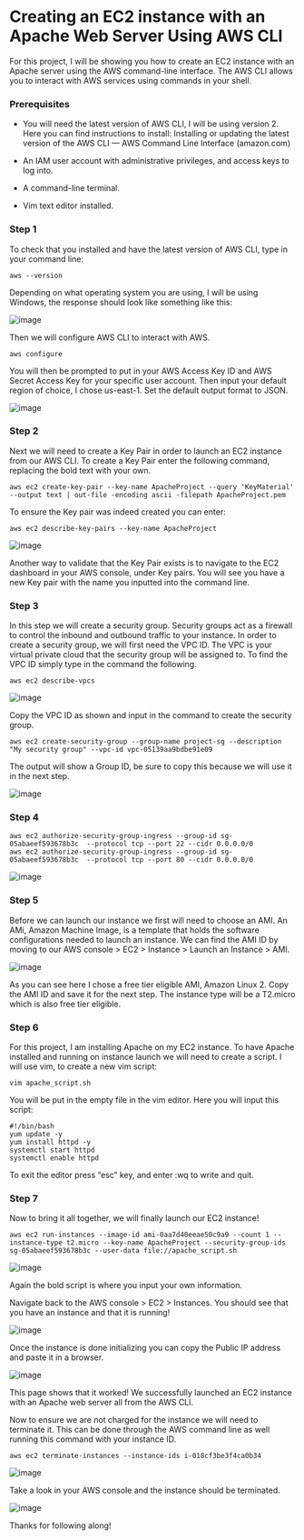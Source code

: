# Creating an EC2 instance with an Apache Web Server Using AWS CLI

For this project, I will be showing you how to create an EC2 instance with an Apache server using the AWS command-line interface. The AWS CLI allows you to interact with AWS services using commands in your shell.


### Prerequisites
* You will need the latest version of AWS CLI, I will be using version 2. Here you can find instructions to install: Installing or updating the latest version of the AWS CLI — AWS Command Line Interface (amazon.com)

* An IAM user account with administrative privileges, and access keys to log into.

* A command-line terminal.

* Vim text editor installed.

### Step 1
To check that you installed and have the latest version of AWS CLI, type in your command line:

```
aws --version
```

Depending on what operating system you are using, I will be using Windows, the response should look like something like this:


![image](https://user-images.githubusercontent.com/115881685/217720278-f5731669-a668-4b18-bbc3-cdd3b08cf970.png)


Then we will configure AWS CLI to interact with AWS.

```
aws configure
```


You will then be prompted to put in your AWS Access Key ID and AWS Secret Access Key for your specific user account. Then input your default region of choice, I chose us-east-1. Set the default output format to JSON.


![image](https://user-images.githubusercontent.com/115881685/217720526-9a042ba3-163b-4c7f-9754-c533d3dfffa1.png)


### Step 2
Next we will need to create a Key Pair in order to launch an EC2 instance from our AWS CLI. To create a Key Pair enter the following command, replacing the bold text with your own.

```
aws ec2 create-key-pair --key-name ApacheProject --query 'KeyMaterial' --output text | out-file -encoding ascii -filepath ApacheProject.pem
```


To ensure the Key pair was indeed created you can enter:

```
aws ec2 describe-key-pairs --key-name ApacheProject
```


![image](https://user-images.githubusercontent.com/115881685/217721394-62d7d935-93e6-49e0-8a27-4c1b3d321010.png)



Another way to validate that the Key Pair exists is to navigate to the EC2 dashboard in your AWS console, under Key pairs. You will see you have a new Key pair with the name you inputted into the command line.


### Step 3

In this step we will create a security group. Security groups act as a firewall to control the inbound and outbound traffic to your instance. In order to create a security group, we will first need the VPC ID. The VPC is your virtual private cloud that the security group will be assigned to. To find the VPC ID simply type in the command the following.


```
aws ec2 describe-vpcs
```


![image](https://user-images.githubusercontent.com/115881685/217721553-d2a3a721-90c4-46e0-89cb-2af2a211da97.png)



Copy the VPC ID as shown and input in the command to create the security group.



```
aws ec2 create-security-group --group-name project-sg --description "My security group" --vpc-id vpc-05139aa9bdbe91e09
```


The output will show a Group ID, be sure to copy this because we will use it in the next step.


![image](https://user-images.githubusercontent.com/115881685/217722340-b23451a3-130c-4fe5-89e2-5637780e718b.png)



### Step 4



```
aws ec2 authorize-security-group-ingress --group-id sg-05abaeef593678b3c  --protocol tcp --port 22 --cidr 0.0.0.0/0
aws ec2 authorize-security-group-ingress --group-id sg-05abaeef593678b3c  --protocol tcp --port 80 --cidr 0.0.0.0/0
```



![image](https://user-images.githubusercontent.com/115881685/217722887-cb682876-e6a9-455f-a3b7-7e388f788be0.png)




### Step 5

Before we can launch our instance we first will need to choose an AMI. An AMi, Amazon Machine Image, is a template that holds the software configurations needed to launch an instance. We can find the AMI ID by moving to our AWS console > EC2 > Instance > Launch an Instance > AMI.




![image](https://user-images.githubusercontent.com/115881685/217722941-4110c2f4-d76b-4b1d-8136-aa99161dee68.png)




As you can see here I chose a free tier eligible AMI, Amazon Linux 2. Copy the AMI ID and save it for the next step. The instance type will be a T2.micro which is also free tier eligible.




### Step 6


For this project, I am installing Apache on my EC2 instance. To have Apache installed and running on instance launch we will need to create a script. I will use vim, to create a new vim script:




```
vim apache_script.sh
```


You will be put in the empty file in the vim editor. Here you will input this script:



```
#!/bin/bash
yum update -y
yum install httpd -y
systemctl start httpd
systemctl enable httpd
```



To exit the editor press “esc” key, and enter :wq to write and quit.



### Step 7

Now to bring it all together, we will finally launch our EC2 instance!


```
aws ec2 run-instances --image-id ami-0aa7d40eeae50c9a9 --count 1 --instance-type t2.micro --key-name ApacheProject --security-group-ids sg-05abaeef593678b3c --user-data file://apache_script.sh
```



![image](https://user-images.githubusercontent.com/115881685/217723754-f00db4f2-4628-49a7-9014-c9c47525c920.png)




Again the bold script is where you input your own information.


Navigate back to the AWS console > EC2 > Instances. You should see that you have an instance and that it is running!




![image](https://user-images.githubusercontent.com/115881685/217723812-35bdd5aa-f6cf-4e04-a78a-a0fb4daf4e25.png)




Once the instance is done initializing you can copy the Public IP address and paste it in a browser.



![image](https://user-images.githubusercontent.com/115881685/217723932-ae254eca-1270-49c3-8748-ffabd2154b86.png)




This page shows that it worked! We successfully launched an EC2 instance with an Apache web server all from the AWS CLI.

Now to ensure we are not charged for the instance we will need to terminate it. This can be done through the AWS command line as well running this command with your instance ID.




```
aws ec2 terminate-instances --instance-ids i-018cf3be3f4ca0b34
```



![image](https://user-images.githubusercontent.com/115881685/217724181-60ddc363-b03b-43d7-be20-5a4717af3b0d.png)


Take a look in your AWS console and the instance should be terminated.



![image](https://user-images.githubusercontent.com/115881685/217724276-73752515-74a5-4268-bf75-345e29c75b4e.png)



Thanks for following along!








